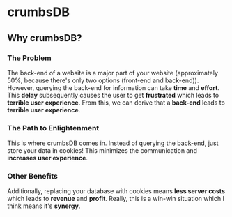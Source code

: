 # crumbsDB

## Why crumbsDB?

### The Problem

The back-end of a website is a major part of your website (approximately 50%, because there's only two options (front-end and back-end)). However, querying the back-end for information can take **time** and **effort**. This **delay** subsequently causes the user to get **frustrated** which leads to **terrible user experience**. From this, we can derive that a **back-end** leads to **terrible user experience**.

### The Path to Enlightenment

This is where crumbsDB comes in. Instead of querying the back-end, just store your data in cookies! This minimizes the communication and **increases user experience**.

### Other Benefits

Additionally, replacing your database with cookies means **less server costs** which leads to **revenue** and **profit**. Really, this is a win-win situation which I think means it's **synergy**.

